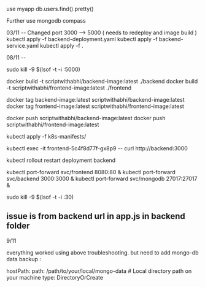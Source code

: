 use myapp
db.users.find().pretty()

Further use mongodb compass


03/11 -- Changed port 3000 --> 5000 ( needs to redeploy and image build ) 
        kubectl apply -f backend-deployment.yaml
        kubectl apply -f backend-service.yaml
        kubectl apply -f .

08/11 -- 



sudo kill -9 $(lsof -t -i :5000)

docker build -t scriptwithabhi/backend-image:latest ./backend
docker build -t scriptwithabhi/frontend-image:latest ./frontend


docker tag backend-image:latest scriptwithabhi/backend-image:latest
docker tag frontend-image:latest scriptwithabhi/frontend-image:latest

docker push scriptwithabhi/backend-image:latest
docker push scriptwithabhi/frontend-image:latest

kubectl apply -f k8s-manifests/


kubectl exec -it frontend-5c4f8d77f-gx8p9 -- curl http://backend:3000

kubectl rollout restart deployment backend

kubectl port-forward svc/frontend 8080:80 &
kubectl port-forward svc/backend 3000:3000 &
kubectl port-forward svc/mongodb 27017:27017 &

sudo kill -9 $(lsof -t -i :30)

issue is from backend url in app.js in backend folder
---

9/11 

everything worked using above troubleshooting. but need to add mongo-db data backup :
 
 hostPath:
      path: /path/to/your/local/mongo-data  # Local directory path on your machine
      type: DirectoryOrCreate